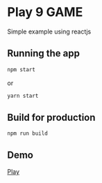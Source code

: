 # Play 9 GAME

Simple example using reactjs

## Running the app

```sh
npm start
```

or

```sh
yarn start
```

## Build for production

```
npm run build
```

## Demo

[Play](https://rawgit.com/nmatei/play-9-game/master/build/index.html)